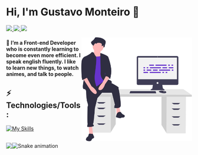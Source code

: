 <h1>Hi, I'm Gustavo Monteiro 👋 </h1>
<p align="left">
  <a href="mailto:monteirocontacto@gmail.com">
    <img src="https://img.shields.io/badge/-monteirocontacto@gmail.com-6633cc?style=flat-square&logo=Gmail&logoColor=white&link=mailto:monteirocontacto@gmail.com" />
  </a>
  <a href="https://www.linkedin.com/in/gustavomonteirodev">
    <img src="https://img.shields.io/badge/-Gustavo%20Monteiro-6633cc?style=flat-square&logo=Linkedin&logoColor=white&link=https://www.linkedin.com/in/gustavomonteirodev" />
  </a>
  <a href="https://github.com/gustavomonteirodev/?tab=follow">
    <img src="https://img.shields.io/github/followers/gustavomonteirodev?label=Follow&style=social" />
  </a>
</p>
<img align="right" width="300px" src="./bio-image.svg" />
<h4> 🚀  I’m a Front-end Developer who is constantly learning to become even more efficient. I speak english fluently. I like to learn new things, to watch animes, and talk to people.</h4>

<h2 align="left">⚡ Technologies/Tools:</h2>

[![My Skills](https://skillicons.dev/icons?i=js,typescript,html,css,styledcomponents,jest,nodejs,materialui,react,nextjs,mysql,visualstudio,figma,elixir,git,sass&perline=8)](https://skillicons.dev)

<h2></h2>
<img
  align="left"
  height="165"
  src="https://github-readme-stats.vercel.app/api?username=gustavomonteirodev&count_private=true&show_icons=true&custom_title=GitHub%20Status&hide=issues&title_color=6633cc&icon_color=f7df1e&bg_color=ffffff00&text_color=7159c1&hide_border=true"
/>

![Snake animation](https://github.com/gustavomonteirodev/gustavomonteirodev/blob/output/github-contribution-grid-snake.svg) 
